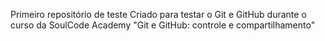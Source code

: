 Primeiro repositório de teste
Criado para testar o Git e GitHub durante o curso da SoulCode Academy "Git e GitHub: controle e compartilhamento"
